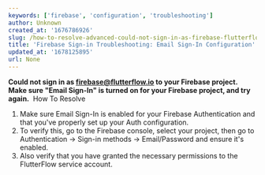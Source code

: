 ```yaml
---
keywords: ['firebase', 'configuration', 'troubleshooting']
author: Unknown
created_at: '1676786926'
slug: /how-to-resolve-advanced-could-not-sign-in-as-firebase-flutterflow-io-to-your-firebase-project-make-sure-email-sign-in-is-turned-on-for-your-firebase-project-and-try-again
title: 'Firebase Sign-in Troubleshooting: Email Sign-In Configuration'
updated_at: '1678125895'
url: None
---
```

**Could not sign in as firebase@flutterflow.io to your Firebase project. Make sure "Email Sign-In" is turned on for your Firebase project, and try again.**
​
How To Resolve

1. Make sure Email Sign-In is enabled for your Firebase Authentication and that you've properly set up your Auth configuration.
2. To verify this, go to the Firebase console, select your project, then go to Authentication → Sign-in methods → Email/Password and ensure it's enabled.
3. Also verify that you have granted the necessary permissions to the FlutterFlow service account.

